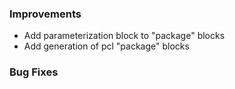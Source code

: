 ### Improvements

- Add parameterization block to "package" blocks
- Add generation of pcl "package" blocks

### Bug Fixes
